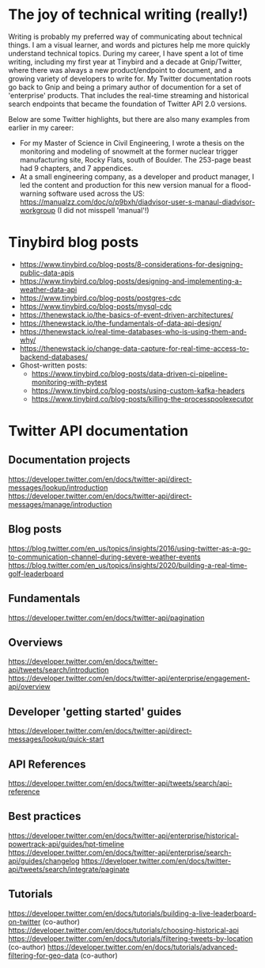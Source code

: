 # The joy of technical writing (really!) 

Writing is probably my preferred way of communicating about technical things. I am a visual learner, and words and pictures help me more quickly understand technical topics. During my career, I have spent a lot of time writing, including my first year at Tinybird and a decade at Gnip/Twitter, where there was always a new product/endpoint to document, and a growing variety of developers to write for. My Twitter documentation roots go back to Gnip and being a primary author of documention for a set of 'enterprise' products. That includes the real-time streaming and historical search endpoints that became the foundation of Twitter API 2.0 versions. 

Below are some Twitter highlights, but there are also many examples from earlier in my career:

* For my Master of Science in Civil Engineering, I wrote a thesis on the monitoring and modeling of snowmelt at the former nuclear trigger manufacturing site, Rocky Flats, south of Boulder. The 253-page beast had 9 chapters, and 7 appendices. 
* At a small engineering company, as a developer and product manager, I led the content and production for this new version manual for a flood-warning software used across the US: https://manualzz.com/doc/o/p9bxh/diadvisor-user-s-manaul-diadvisor-workgroup (I did not misspell 'manual'!)

# Tinybird blog posts
* https://www.tinybird.co/blog-posts/8-considerations-for-designing-public-data-apis
* https://www.tinybird.co/blog-posts/designing-and-implementing-a-weather-data-api
* https://www.tinybird.co/blog-posts/postgres-cdc
* https://www.tinybird.co/blog-posts/mysql-cdc
* https://thenewstack.io/the-basics-of-event-driven-architectures/
* https://thenewstack.io/the-fundamentals-of-data-api-design/
* https://thenewstack.io/real-time-databases-who-is-using-them-and-why/
* https://thenewstack.io/change-data-capture-for-real-time-access-to-backend-databases/
* Ghost-written posts:
  * https://www.tinybird.co/blog-posts/data-driven-ci-pipeline-monitoring-with-pytest
  * https://www.tinybird.co/blog-posts/using-custom-kafka-headers
  * https://www.tinybird.co/blog-posts/killing-the-processpoolexecutor


# Twitter API documentation

## Documentation projects

https://developer.twitter.com/en/docs/twitter-api/direct-messages/lookup/introduction
https://developer.twitter.com/en/docs/twitter-api/direct-messages/manage/introduction

## Blog posts

https://blog.twitter.com/en_us/topics/insights/2016/using-twitter-as-a-go-to-communication-channel-during-severe-weather-events
https://blog.twitter.com/en_us/topics/insights/2020/building-a-real-time-golf-leaderboard

## Fundamentals
https://developer.twitter.com/en/docs/twitter-api/pagination

## Overviews
https://developer.twitter.com/en/docs/twitter-api/tweets/search/introduction
https://developer.twitter.com/en/docs/twitter-api/enterprise/engagement-api/overview

## Developer 'getting started' guides
https://developer.twitter.com/en/docs/twitter-api/direct-messages/lookup/quick-start

## API References
https://developer.twitter.com/en/docs/twitter-api/tweets/search/api-reference


## Best practices 

https://developer.twitter.com/en/docs/twitter-api/enterprise/historical-powertrack-api/guides/hpt-timeline
https://developer.twitter.com/en/docs/twitter-api/enterprise/search-api/guides/changelog
https://developer.twitter.com/en/docs/twitter-api/tweets/search/integrate/paginate

## Tutorials

https://developer.twitter.com/en/docs/tutorials/building-a-live-leaderboard-on-twitter (co-author)
https://developer.twitter.com/en/docs/tutorials/choosing-historical-api
https://developer.twitter.com/en/docs/tutorials/filtering-tweets-by-location (co-author)
https://developer.twitter.com/en/docs/tutorials/advanced-filtering-for-geo-data (co-author)



